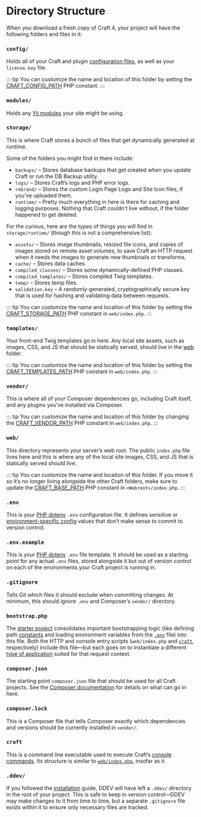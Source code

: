 # Directory Structure

When you download a fresh copy of Craft 4, your project will have the following folders and files in it:

### `config/`

Holds all of your Craft and plugin [configuration files](config/README.md), as well as your `license.key` file.

::: tip
You can customize the name and location of this folder by setting the [CRAFT_CONFIG_PATH](config/README.md#craft-config-path) PHP constant.
:::

### `modules/`

Holds any [Yii modules](https://www.yiiframework.com/doc/guide/2.0/en/structure-modules) your site might be using.

### `storage/`

This is where Craft stores a bunch of files that get dynamically generated at runtime.

Some of the folders you might find in there include:

- `backups/` – Stores database backups that get created when you update Craft or run the DB Backup utility.
- `logs/` – Stores Craft’s logs and PHP error logs.
- `rebrand/` – Stores the custom Login Page Logo and Site Icon files, if you’ve uploaded them.
- `runtime/` – Pretty much everything in here is there for caching and logging purposes. Nothing that Craft couldn’t live without, if the folder happened to get deleted.

For the curious, here are the types of things you will find in `storage/runtime/` (though this is not a comprehensive list):

  - `assets/` – Stores image thumbnails, resized file icons, and copies of images stored on remote asset volumes, to save Craft an HTTP request when it needs the images to generate new thumbnails or transforms.
  - `cache/` – Stores data caches.
  - `compiled_classes/` – Stores some dynamically-defined PHP classes.
  - `compiled_templates/` – Stores compiled Twig templates.
  - `temp/` – Stores temp files.
  - `validation.key` – A randomly-generated, cryptographically secure key that is used for hashing and validating data between requests.

::: tip
You can customize the name and location of this folder by setting the [CRAFT_STORAGE_PATH](config/README.md#craft-storage-path) PHP constant in `web/index.php`.
:::

### `templates/`

Your front-end Twig templates go in here. Any local site assets, such as images, CSS, and JS that should be statically served, should live in the [web](directory-structure.md#web) folder.

::: tip
You can customize the name and location of this folder by setting the [CRAFT_TEMPLATES_PATH](config/README.md#craft-templates-path) PHP constant in `web/index.php`.
:::

### `vendor/`

This is where all of your Composer dependencies go, including Craft itself, and any plugins you’ve installed via Composer.

::: tip
You can customize the name and location of this folder by changing the [CRAFT_VENDOR_PATH](config/README.md#craft-vendor-path) PHP constant in `web/index.php`.
:::

### `web/`

This directory represents your server’s web root. The public `index.php` file lives here and this is where any of the local site images, CSS, and JS that is statically served should live.

::: tip
You can customize the name and location of this folder. If you move it so it’s no longer living alongside the other Craft folders, make sure to update the [CRAFT_BASE_PATH](config/README.md#craft-vendor-path) PHP constant in `<Webroot>/index.php`.
:::

### `.env`

This is your [PHP dotenv](https://github.com/vlucas/phpdotenv) `.env` configuration file. It defines sensitive or [environment-specific config](./config/README.md#env) values that don’t make sense to commit to version control.

### `.env.example`

This is your [PHP dotenv](https://github.com/vlucas/phpdotenv) `.env` file template. It should be used as a starting point for any actual `.env` files, stored alongside it but out of version control on each of the environments your Craft project is running in.

### `.gitignore`

Tells Git which files it should exclude when committing changes. At minimum, this should ignore `.env` and Composer’s `vendor/` directory.

### `bootstrap.php`

The [starter project](https://github.com/craftcms/craft) consolidates important bootstrapping logic (like defining path [constants](./config/README.md#php-constants) and loading environment variables from the [`.env`](#env) file) into this file. Both the HTTP and console entry scripts (`web/index.php` and [`craft`](#craft), respectively) include this file—but each goes on to instantiate a different [type of application](https://www.yiiframework.com/doc/guide/2.0/en/structure-entry-scripts) suited for that request context.

### `composer.json`

The starting point `composer.json` file that should be used for all Craft projects. See the [Composer documentation](https://getcomposer.org/doc/04-schema.md) for details on what can go in here.

### `composer.lock`

This is a Composer file that tells Composer exactly which dependencies and versions should be currently installed in `vendor/`.

### `craft`

This is a command line executable used to execute Craft’s [console commands](console-commands.md). Its structure is similar to [`web/index.php`](#web-index-php), insofar as it 

### `.ddev/`

If you followed the [installation](./installation.md) guide, DDEV will have left a `.ddev/` directory in the root of your project. This is safe to keep in version control—DDEV may make changes to it from time to time, but a separate `.gitignore` file exists within it to ensure only necessary files are tracked.
